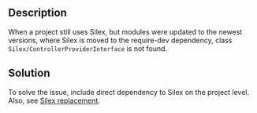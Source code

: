 ## Description

When a project still uses Silex, but modules were updated to the newest versions, where Silex is moved to the require-dev dependency, class `Silex/ControllerProviderInterface` is not found.

## Solution
To solve the issue, include direct dependency to Silex on the project level. Also, see [Silex replacement](https://documentation.spryker.com/v6/docs/silex-replacement).